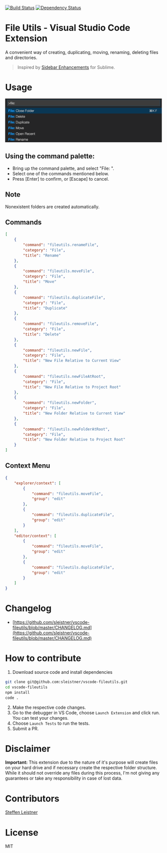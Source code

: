 [![Build Status](https://travis-ci.org/sleistner/vscode-fileutils.svg?branch=master)](https://travis-ci.org/sleistner/vscode-fileutils)
[![Dependency Status](https://gemnasium.com/badges/github.com/sleistner/vscode-fileutils.svg)](https://gemnasium.com/github.com/sleistner/vscode-fileutils)

# File Utils - Visual Studio Code Extension

A convenient way of creating, duplicating, moving, renaming, deleting files and directories.

> Inspired by [Sidebar Enhancements](https://github.com/titoBouzout/SideBarEnhancements) for Sublime.

# Usage

![demo](images/demo.png)

## Using the command palette:

* Bring up the command palette, and select "File: ".
* Select one of the commands mentioned below.
* Press [Enter] to confirm, or [Escape] to cancel.

## Note

Nonexistent folders are created automatically.


## Commands

```json
[
    {
        "command": "fileutils.renameFile",
        "category": "File",
        "title": "Rename"
    },
    {
        "command": "fileutils.moveFile",
        "category": "File",
        "title": "Move"
    },
    {
        "command": "fileutils.duplicateFile",
        "category": "File",
        "title": "Duplicate"
    },
    {
        "command": "fileutils.removeFile",
        "category": "File",
        "title": "Delete"
    },
    {
        "command": "fileutils.newFile",
        "category": "File",
        "title": "New File Relative to Current View"
    },
    {
        "command": "fileutils.newFileAtRoot",
        "category": "File",
        "title": "New File Relative to Project Root"
    },
    {
        "command": "fileutils.newFolder",
        "category": "File",
        "title": "New Folder Relative to Current View"
    },
    {
        "command": "fileutils.newFolderAtRoot",
        "category": "File",
        "title": "New Folder Relative to Project Root"
    }
]
```

## Context Menu

```json
{
    "explorer/context": [
        {
            "command": "fileutils.moveFile",
            "group": "edit"
        },
        {
            "command": "fileutils.duplicateFile",
            "group": "edit"
        }
    ],
    "editor/context": [
        {
            "command": "fileutils.moveFile",
            "group": "edit"
        },
        {
            "command": "fileutils.duplicateFile",
            "group": "edit"
        }
    ]
}
```

# Changelog

- [https://github.com/sleistner/vscode-fileutils/blob/master/CHANGELOG.md](https://github.com/sleistner/vscode-fileutils/blob/master/CHANGELOG.md)

# How to contribute

1. Download source code and install dependencies
```bash
git clone git@github.com:sleistner/vscode-fileutils.git
cd vscode-fileutils
npm install
code .
```
2. Make the respective code changes.
3. Go to the debugger in VS Code, choose `Launch Extension` and click run. You can test your changes.
4. Choose `Launch Tests` to run the tests.
5. Submit a PR.

# Disclaimer

**Important:** This extension due to the nature of it's purpose will create
files on your hard drive and if necessary create the respective folder structure.
While it should not override any files during this process, I'm not giving any guarantees
or take any responsibility in case of lost data.

# Contributors

[Steffen Leistner](https://github.com/sleistner)

# License

MIT
